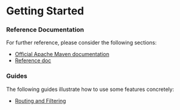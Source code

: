 # Getting Started

### Reference Documentation
For further reference, please consider the following sections:

* [Official Apache Maven documentation](https://maven.apache.org/guides/index.html)
* [Reference doc](https://docs.pivotal.io/spring-cloud-services/)

### Guides
The following guides illustrate how to use some features concretely:

* [Routing and Filtering](https://spring.io/guides/gs/routing-and-filtering/)

